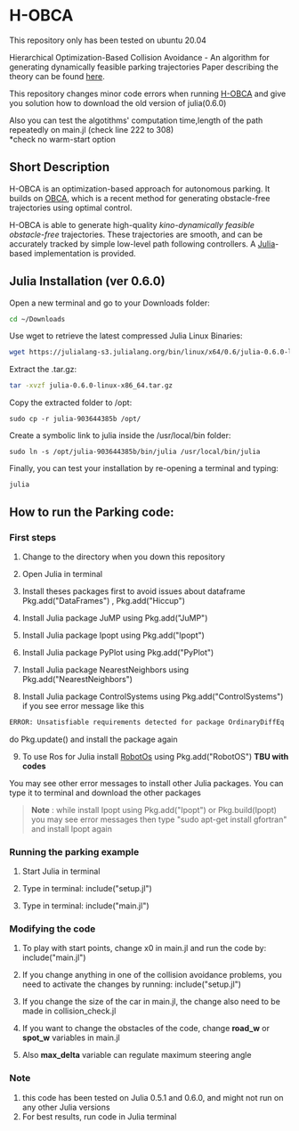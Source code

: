 # H-OBCA
This repository only has been tested on ubuntu 20.04

Hierarchical Optimization-Based Collision Avoidance - An algorithm for generating dynamically feasible parking trajectories
Paper describing the theory can be found [here](http://arxiv.org/abs/1711.03449).

This repository changes minor code errors when running [H-OBCA](https://github.com/XiaojingGeorgeZhang/H-OBCA) and give you solution how to download the old version of julia(0.6.0)

Also you can test the algotithms' computation time,length of the path repeatedly on main.jl (check line 222 to 308)  
*check no warm-start option

## Short Description
H-OBCA is an optimization-based  approach  for autonomous  parking. It builds on [OBCA](https://github.com/XiaojingGeorgeZhang/OBCA), which is a recent method for generating obstacle-free trajectories using optimal control.

H-OBCA is able to generate high-quality *kino-dynamically feasible obstacle-free* trajectories. These trajectories are smooth, and can be accurately tracked by simple low-level path following controllers. A [Julia](https://julialang.org/)-based implementation is provided.

## Julia Installation (ver 0.6.0)
Open a new terminal and go to your Downloads folder:
```sh
cd ~/Downloads
```
Use wget to retrieve the latest compressed Julia Linux Binaries:
```sh
wget https://julialang-s3.julialang.org/bin/linux/x64/0.6/julia-0.6.0-linux-x86_64.tar.gz
```
Extract the .tar.gz:
```sh
tar -xvzf julia-0.6.0-linux-x86_64.tar.gz
```
Copy the extracted folder to /opt:
```
sudo cp -r julia-903644385b /opt/
```
Create a symbolic link to julia inside the /usr/local/bin folder:
```
sudo ln -s /opt/julia-903644385b/bin/julia /usr/local/bin/julia
```
Finally, you can test your installation by re-opening a terminal and typing:
```
julia
```

## How to run the Parking code:

### First steps

1. Change to the directory when you down this repository

2. Open Julia in terminal

3. Install theses packages first to avoid issues about dataframe
Pkg.add("DataFrames") , Pkg.add("Hiccup") 

4. Install Julia package JuMP using Pkg.add("JuMP")

5. Install Julia package Ipopt using Pkg.add("Ipopt")

6. Install Julia package PyPlot using Pkg.add("PyPlot")

7. Install Julia package NearestNeighbors using Pkg.add("NearestNeighbors")

8. Install Julia package ControlSystems using Pkg.add("ControlSystems")
if you see error message like this 
```sh
ERROR: Unsatisfiable requirements detected for package OrdinaryDiffEq
```
do Pkg.update() and install the package again

9. To use Ros for Julia install [RobotOs](https://github.com/jdlangs/RobotOS.jl/releases) using Pkg.add("RobotOS")
**TBU with codes**

You may see other error messages to install other Julia packages. You can type it to terminal and download the other packages
> **Note** : while install Ipopt using Pkg.add("Ipopt") or Pkg.build(Ipopt) you may see error messages then type
"sudo apt-get install gfortran" and install Ipopt again

### Running the parking example

1. Start Julia in terminal

2. Type in terminal: include("setup.jl")

3. Type in terminal: include("main.jl")


### Modifying the code

1. To play with start points, change x0 in main.jl and run
the code by: include("main.jl")

2. If you change anything in one of the collision avoidance
problems, you need to activate the changes by running:
include("setup.jl")

3. If you change the size of the car in main.jl, the change
also need to be made in collision_check.jl

4. If you want to change the obstacles of the code, change **road_w** or **spot_w** variables in main.jl

5. Also **max_delta** variable can regulate maximum steering angle

### Note
1. this code has been tested on Julia 0.5.1 and 0.6.0, and might not run on any other Julia versions
2. For best results, run code in Julia terminal
